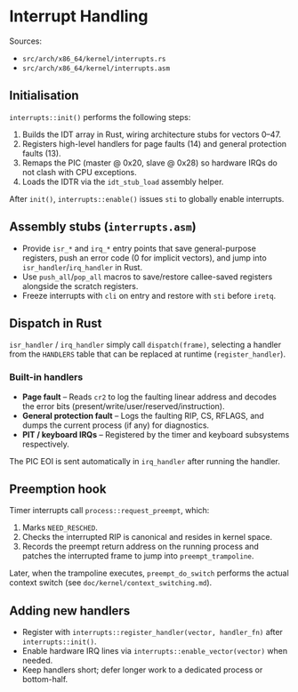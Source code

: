 # Interrupt Handling

Sources:
- `src/arch/x86_64/kernel/interrupts.rs`
- `src/arch/x86_64/kernel/interrupts.asm`

## Initialisation

`interrupts::init()` performs the following steps:

1. Builds the IDT array in Rust, wiring architecture stubs for vectors 0–47.
2. Registers high-level handlers for page faults (14) and general protection faults (13).
3. Remaps the PIC (master @ 0x20, slave @ 0x28) so hardware IRQs do not clash with CPU exceptions.
4. Loads the IDTR via the `idt_stub_load` assembly helper.

After `init()`, `interrupts::enable()` issues `sti` to globally enable interrupts.

## Assembly stubs (`interrupts.asm`)

- Provide `isr_*` and `irq_*` entry points that save general-purpose registers, push an error code (0 for implicit vectors), and jump into `isr_handler`/`irq_handler` in Rust.
- Use `push_all`/`pop_all` macros to save/restore callee-saved registers alongside the scratch registers.
- Freeze interrupts with `cli` on entry and restore with `sti` before `iretq`.

## Dispatch in Rust

`isr_handler` / `irq_handler` simply call `dispatch(frame)`, selecting a handler from the `HANDLERS` table that can be replaced at runtime (`register_handler`).

### Built-in handlers

- **Page fault** – Reads `cr2` to log the faulting linear address and decodes the error bits (present/write/user/reserved/instruction).
- **General protection fault** – Logs the faulting RIP, CS, RFLAGS, and dumps the current process (if any) for diagnostics.
- **PIT / keyboard IRQs** – Registered by the timer and keyboard subsystems respectively.

The PIC EOI is sent automatically in `irq_handler` after running the handler.

## Preemption hook

Timer interrupts call `process::request_preempt`, which:

1. Marks `NEED_RESCHED`.
2. Checks the interrupted RIP is canonical and resides in kernel space.
3. Records the preempt return address on the running process and patches the interrupted frame to jump into `preempt_trampoline`.

Later, when the trampoline executes, `preempt_do_switch` performs the actual context switch (see `doc/kernel/context_switching.md`).

## Adding new handlers

- Register with `interrupts::register_handler(vector, handler_fn)` after `interrupts::init()`.
- Enable hardware IRQ lines via `interrupts::enable_vector(vector)` when needed.
- Keep handlers short; defer longer work to a dedicated process or bottom-half.
